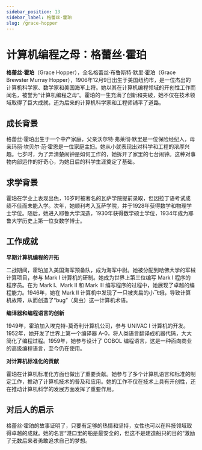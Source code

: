 ```yaml
---
sidebar_position: 13
sidebar_label: 格蕾丝·霍珀
slug: /grace-hopper
---
```


# 计算机编程之母：格蕾丝·霍珀

**格蕾丝·霍珀**（Grace Hopper），全名格蕾丝·布鲁斯特·默里·霍珀（Grace Brewster Murray Hopper），1906年12月9日出生于美国纽约市，是一位杰出的计算机科学家、数学家和美国海军上将。她以其在计算机编程领域的开创性工作而闻名，被誉为“计算机编程之母”。霍珀的一生充满了创新和突破，她不仅在技术领域取得了巨大成就，还为后来的计算机科学家和工程师铺平了道路。

## 成长背景

格蕾丝·霍珀出生于一个中产家庭，父亲沃尔特·弗莱彻·默里是一位保险经纪人，母亲玛丽·坎贝尔·范·霍恩是一位家庭主妇。她从小就表现出对科学和工程的浓厚兴趣。七岁时，为了弄清楚闹钟是如何工作的，她拆开了家里的七台闹钟。这种对事物内部运作的好奇心，为她日后的科学生涯奠定了基础。

## 求学背景

霍珀在学业上表现出色，16岁时被著名的瓦萨学院提前录取，但因拉丁语考试成绩不佳而未能入学。次年，她顺利考入瓦萨学院，并于1928年获得数学和物理学士学位。随后，她进入耶鲁大学深造，1930年获得数学硕士学位，1934年成为耶鲁大学历史上第一位女数学博士。

## 工作成就

**早期计算机编程的开拓**

二战期间，霍珀加入美国海军预备队，成为海军中尉。她被分配到哈佛大学的军械计算项目，参与 Mark I 计算机的研制。她成为世界上第三位编写 Mark I 程序的程序员。在为 Mark I、Mark II 和 Mark III 编写程序的过程中，她展现了卓越的编程能力。1946年，她在 Mark II 计算机中发现了一只被夹扁的小飞蛾，导致计算机故障，从而创造了“bug”（臭虫）这一计算机术语。

**编译器和编程语言的创新**

1949年，霍珀加入埃克特-莫奇利计算机公司，参与 UNIVAC I 计算机的开发。1952年，她开发了世界上第一个编译器 A-0，将人类语言翻译成机器代码，大大简化了编程过程。1959年，她参与设计了 COBOL 编程语言，这是一种面向商业的高级编程语言，至今仍在使用。

**对计算机标准化的贡献**

霍珀在计算机标准化方面也做出了重要贡献。她参与了多个计算机语言和标准的制定工作，推动了计算机技术的普及和应用。她的工作不仅在技术上具有开创性，还在推动计算机科学的发展方面发挥了重要作用。

## 对后人的启示

格蕾丝·霍珀的故事证明了，只要有足够的热情和坚持，女性也可以在科技领域取得卓越的成就。她的名言“港口里的船是最安全的，但这不是建造船只的目的”激励了无数后来者勇敢追求自己的梦想。

